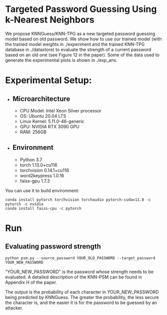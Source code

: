 # Targeted Password Guessing Using k-Nearest Neighbors
We propose KNNGuess/KNN-TPG as a new targeted password guessing model based on old password. We show how to use our trained model (with the trained model weights in ./experiment and the trained KNN-TPG database in ./datastore) to evaluate the strength of a current password based on an old one (see Figure 12 in the paper). Some of the data used to generate the experimental plots is shown in ./exp_ans.

# Experimental Setup:
- ## Microarchitecture
  * CPU Model: Intel Xeon Silver processor
  * OS: Ubuntu 20.04 LTS
  * Linux Kernel: 5.11.0-46-generic
  * GPU: NVIDIA RTX 3090 GPU
  * RAM: 256GB
- ## Environment
  * Python 3.7
  * torch 1.13.0+cu116
  * torchvision 0.14.1+cu116
  * word2keypress 1.0.16
  * faiss-gpu 1.7.3


You can use it to build environment:

```
conda install pytorch torchvision torchaudio pytorch-cuda=11.8 -c pytorch -c nvidia
conda install faiss-cpu -c pytorch
```

# Run

## Evaluating password strength
```
python psm.py --source_password YOUR_OLD_PASSWORD --target_password YOUR_NEW_PASSWORD
```
"YOUR_NEW_PASSWORD" is the password whose strength needs to be evaluated. A detailed description of the KNN-PSM can be found in Appendix H of the paper.

The output is the probability of each character in YOUR_NEW_PASSWORD being predicted by KNNGuess. The greater the probability, the less secure the character is, and the easier it is for the password to be guessed by an attacker.
